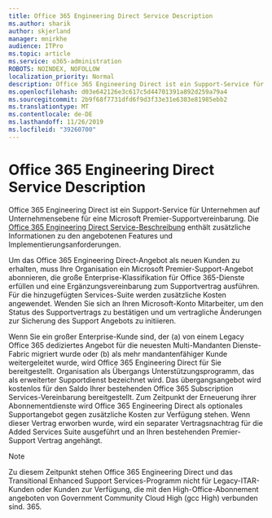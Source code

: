 ```yaml
---
title: Office 365 Engineering Direct Service Description
ms.author: sharik
author: skjerland
manager: mnirkhe
audience: ITPro
ms.topic: article
ms.service: o365-administration
ROBOTS: NOINDEX, NOFOLLOW
localization_priority: Normal
description: Office 365 Engineering Direct ist ein Support-Service für Unternehmen auf Unternehmensebene für eine Microsoft Premier-Supportvereinbarung. Die Office 365 Engineering Direct Service-Beschreibung enthält zusätzliche Informationen zu den angebotenen Features und Implementierungsanforderungen.
ms.openlocfilehash: d03e642126e3c617c5d44701391a892d259a79a4
ms.sourcegitcommit: 2b9f68f7731dfd6f9d3f33e31e6303e81985ebb2
ms.translationtype: MT
ms.contentlocale: de-DE
ms.lasthandoff: 11/26/2019
ms.locfileid: "39260700"
---
```

# <a name="office-365-engineering-direct-service-description"></a>Office 365 Engineering Direct Service Description

Office 365 Engineering Direct ist ein Support-Service für Unternehmen auf Unternehmensebene für eine Microsoft Premier-Supportvereinbarung. Die [Office 365 Engineering Direct Service-Beschreibung](https://github.com/MicrosoftDocs/OfficeDocs-O365ServiceDescriptions/blob/master/Office%20365%20Engineering%20Direct%20-%20Svc%20Desc%20(25mar2019).pdf) enthält zusätzliche Informationen zu den angebotenen Features und Implementierungsanforderungen.

Um das Office 365 Engineering Direct-Angebot als neuen Kunden zu erhalten, muss Ihre Organisation ein Microsoft Premier-Support-Angebot abonnieren, die große Enterprise-Klassifikation für Office 365-Dienste erfüllen und eine Ergänzungsvereinbarung zum Supportvertrag ausführen. Für die hinzugefügten Services-Suite werden zusätzliche Kosten angewendet. Wenden Sie sich an Ihren Microsoft-Konto Mitarbeiter, um den Status des Supportvertrags zu bestätigen und um vertragliche Änderungen zur Sicherung des Support Angebots zu initiieren. 

Wenn Sie ein großer Enterprise-Kunde sind, der (a) von einem Legacy Office 365 dediziertes Angebot für die neuesten Multi-Mandanten Dienste-Fabric migriert wurde oder (b) als mehr mandantenfähiger Kunde weitergeleitet wurde, wird Office 365 Engineering Direct für Sie bereitgestellt. Organisation als Übergangs Unterstützungsprogramm, das als erweiterter Supportdienst bezeichnet wird. Das übergangsangebot wird kostenlos für den Saldo Ihrer bestehenden Office 365 Subscription Services-Vereinbarung bereitgestellt. Zum Zeitpunkt der Erneuerung ihrer Abonnementdienste wird Office 365 Engineering Direct als optionales Supportangebot gegen zusätzliche Kosten zur Verfügung stehen. Wenn dieser Vertrag erworben wurde, wird ein separater Vertragsnachtrag für die Added Services Suite ausgeführt und an Ihren bestehenden Premier-Support Vertrag angehängt.

> [!NOTE]
> Zu diesem Zeitpunkt stehen Office 365 Engineering Direct und das Transitional Enhanced Support Services-Programm nicht für Legacy-ITAR-Kunden oder Kunden zur Verfügung, die mit den High-Office-Abonnement angeboten von Government Community Cloud High (gcc High) verbunden sind. 365.
